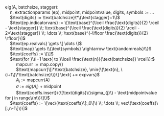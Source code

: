 $\text{eig(A, batchsize, stagger): }$  
&nbsp;&nbsp;&nbsp;&nbsp;$\text{n, extractionparams (ep), midpoint, midpointvalue, digits, symbols} := \dots$  
&nbsp;&nbsp;&nbsp;&nbsp;$\text{digits} := \text{batchsize}\*\(\text{stagger}+1\)$  
&nbsp;&nbsp;&nbsp;&nbsp;$\text{ep.indicatorvars} := \[\text{base}^{\lceil \frac{\text{digits}}{2} \rceil - \text{stagger}} \\; \text{base}^{\lceil \frac{\text{digits}}{2} \rceil - 2*\text{stagger}} \\; \dots \\; \text{base}^{-\lfloor \frac{\text{digits}}{2} \rfloor}\]$    
&nbsp;&nbsp;&nbsp;&nbsp;$\text{ep.realvals} \gets \[ \dots \]$  
&nbsp;&nbsp;&nbsp;&nbsp;$\text{map} \gets \\{\text{symbols} \rightarrow \text{randomreals}\\}$  
&nbsp;&nbsp;&nbsp;&nbsp;$\text{coeffs} := \[\]$  
&nbsp;&nbsp;&nbsp;&nbsp;$\text{for }\(i=1 \text{ to }\lceil \frac{\text{n}}{\text{batchsize}} \rceil\):$  
&nbsp;&nbsp;&nbsp;&nbsp;&nbsp;&nbsp;&nbsp;&nbsp; $\text{mapcurr} := \text{map.copy()}$  
&nbsp;&nbsp;&nbsp;&nbsp;&nbsp;&nbsp;&nbsp;&nbsp; $\text{mapcurr}\[i*\text{batchsize}, \min{\(\text{n}, \(i+1\)\*\text{batchsize}\)}\] \text{ += expvars}$  
&nbsp;&nbsp;&nbsp;&nbsp;&nbsp;&nbsp;&nbsp;&nbsp; $A_{i} := \text{mapcurr(A)}$  
&nbsp;&nbsp;&nbsp;&nbsp;&nbsp;&nbsp;&nbsp;&nbsp; $\sigma := eig(A_{i}) + \text{midpoint}$  
&nbsp;&nbsp;&nbsp;&nbsp;&nbsp;&nbsp;&nbsp;&nbsp; $\text{coeffs.insert}\(\[\text{digits}\(\sigma_{j}\) - \text{midpointvalue for j in range\(n\)}\]\)$  
&nbsp;&nbsp;&nbsp;&nbsp;$\text{coeffs} := \[vec\(\text{coeffs}\[:,0\]\) \\; \dots \\; vec\(\text{coeffs}\[:,n-1\]\)\]$

